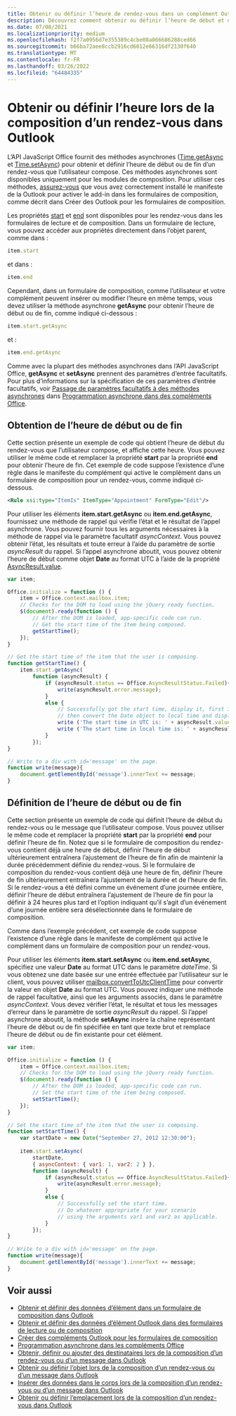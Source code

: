 ```yaml
---
title: Obtenir ou définir l’heure de rendez-vous dans un complément Outlook
description: Découvrez comment obtenir ou définir l’heure de début et de fin d’un rendez-vous dans un complément Outlook.
ms.date: 07/08/2021
ms.localizationpriority: medium
ms.openlocfilehash: f2f7a0956d7e355389c4cbe08a866686288ced66
ms.sourcegitcommit: b66ba72aee8ccb2916cd6012e66316df2130f640
ms.translationtype: MT
ms.contentlocale: fr-FR
ms.lasthandoff: 03/26/2022
ms.locfileid: "64484335"
---
```

# <a name="get-or-set-the-time-when-composing-an-appointment-in-outlook"></a>Obtenir ou définir l’heure lors de la composition d’un rendez-vous dans Outlook

L’API JavaScript Office fournit des méthodes asynchrones ([Time.getAsync](/javascript/api/outlook/office.time#outlook-office-time-getasync-member(1)) et [Time.setAsync](/javascript/api/outlook/office.time#outlook-office-time-setasync-member(1))) pour obtenir et définir l’heure de début ou de fin d’un rendez-vous que l’utilisateur compose. Ces méthodes asynchrones sont disponibles uniquement pour les modules de composition. Pour utiliser ces méthodes, [assurez-vous](compose-scenario.md) que vous avez correctement installé le manifeste de la Outlook pour activer le add-in dans les formulaires de composition, comme décrit dans Créer des Outlook pour les formulaires de composition.

Les propriétés [start](/javascript/api/requirement-sets/outlook/preview-requirement-set/office.context.mailbox.item#properties) et [end](/javascript/api/requirement-sets/outlook/preview-requirement-set/office.context.mailbox.item#properties) sont disponibles pour les rendez-vous dans les formulaires de lecture et de composition. Dans un formulaire de lecture, vous pouvez accéder aux propriétés directement dans l’objet parent, comme dans :

```js
item.start
```

et dans :

```js
item.end
```

Cependant, dans un formulaire de composition, comme l’utilisateur et votre complément peuvent insérer ou modifier l’heure en même temps, vous devez utiliser la méthode asynchrone **getAsync** pour obtenir l’heure de début ou de fin, comme indiqué ci-dessous :

```js
item.start.getAsync
```

et :

```js
item.end.getAsync
```

Comme avec la plupart des méthodes asynchrones dans l’API JavaScript Office, **getAsync** et **setAsync** prennent des paramètres d’entrée facultatifs. Pour plus d’informations sur la spécification de ces paramètres d’entrée facultatifs, voir [Passage de paramètres facultatifs à des méthodes asynchrones](../develop/asynchronous-programming-in-office-add-ins.md#pass-optional-parameters-inline) dans [Programmation asynchrone dans des compléments Office](../develop/asynchronous-programming-in-office-add-ins.md).


## <a name="get-the-start-or-end-time"></a>Obtention de l’heure de début ou de fin

Cette section présente un exemple de code qui obtient l’heure de début du rendez-vous que l’utilisateur compose, et affiche cette heure. Vous pouvez utiliser le même code et remplacer la propriété **start** par la propriété **end** pour obtenir l’heure de fin. Cet exemple de code suppose l’existence d’une règle dans le manifeste du complément qui active le complément dans un formulaire de composition pour un rendez-vous, comme indiqué ci-dessous.


```XML
<Rule xsi:type="ItemIs" ItemType="Appointment" FormType="Edit"/>

```

Pour utiliser les éléments **item.start.getAsync** ou **item.end.getAsync**, fournissez une méthode de rappel qui vérifie l’état et le résultat de l’appel asynchrone. Vous pouvez fournir tous les arguments nécessaires à la méthode de rappel via le paramètre facultatif _asyncContext_. Vous pouvez obtenir l’état, les résultats et toute erreur à l’aide du paramètre de sortie _asyncResult_ du rappel. Si l’appel asynchrone aboutit, vous pouvez obtenir l’heure de début comme objet **Date** au format UTC à l’aide de la propriété [AsyncResult.value](/javascript/api/office/office.asyncresult#office-office-asyncresult-value-member).


```js
var item;

Office.initialize = function () {
    item = Office.context.mailbox.item;
    // Checks for the DOM to load using the jQuery ready function.
    $(document).ready(function () {
        // After the DOM is loaded, app-specific code can run.
        // Get the start time of the item being composed.
        getStartTime();
    });
}

// Get the start time of the item that the user is composing.
function getStartTime() {
    item.start.getAsync(
        function (asyncResult) {
            if (asyncResult.status == Office.AsyncResultStatus.Failed){
                write(asyncResult.error.message);
            }
            else {
                // Successfully got the start time, display it, first in UTC and 
                // then convert the Date object to local time and display that.
                write ('The start time in UTC is: ' + asyncResult.value.toString());
                write ('The start time in local time is: ' + asyncResult.value.toLocaleString());
            }
        });
}

// Write to a div with id='message' on the page.
function write(message){
    document.getElementById('message').innerText += message; 
}
```


## <a name="set-the-start-or-end-time"></a>Définition de l’heure de début ou de fin

Cette section présente un exemple de code qui définit l’heure de début du rendez-vous ou le message que l’utilisateur compose. Vous pouvez utiliser le même code et remplacer la propriété **start** par la propriété **end** pour définir l’heure de fin. Notez que si le formulaire de composition du rendez-vous contient déjà une heure de début, définir l’heure de début ultérieurement entraînera l’ajustement de l’heure de fin afin de maintenir la durée précédemment définie du rendez-vous. Si le formulaire de composition du rendez-vous contient déjà une heure de fin, définir l’heure de fin ultérieurement entraînera l’ajustement de la durée et de l’heure de fin. Si le rendez-vous a été défini comme un événement d’une journée entière, définir l’heure de début entraînera l’ajustement de l’heure de fin pour la définir à 24 heures plus tard et l’option indiquant qu’il s’agit d’un événement d’une journée entière sera désélectionnée dans le formulaire de composition.

Comme dans l’exemple précédent, cet exemple de code suppose l’existence d’une règle dans le manifeste de complément qui active le complément dans un formulaire de composition pour un rendez-vous.

Pour utiliser les éléments **item.start.setAsync** ou **item.end.setAsync**, spécifiez une valeur **Date** au format UTC dans le paramètre _dateTime_. Si vous obtenez une date basée sur une entrée effectuée par l’utilisateur sur le client, vous pouvez utiliser [mailbox.convertToUtcClientTime](/javascript/api/requirement-sets/outlook/preview-requirement-set/office.context.mailbox#methods) pour convertir la valeur en objet **Date** au format UTC. Vous pouvez indiquer une méthode de rappel facultative, ainsi que les arguments associés, dans le paramètre _asyncContext_. Vous devez vérifier l’état, le résultat et tous les messages d’erreur dans le paramètre de sortie _asyncResult_ du rappel. Si l’appel asynchrone aboutit, la méthode **setAsync** insère la chaîne représentant l’heure de début ou de fin spécifiée en tant que texte brut et remplace l’heure de début ou de fin existante pour cet élément.




```js
var item;

Office.initialize = function () {
    item = Office.context.mailbox.item;
    // Checks for the DOM to load using the jQuery ready function.
    $(document).ready(function () {
        // After the DOM is loaded, app-specific code can run.
        // Set the start time of the item being composed.
        setStartTime();
    });
}

// Set the start time of the item that the user is composing.
function setStartTime() {
    var startDate = new Date("September 27, 2012 12:30:00");
    
    item.start.setAsync(
        startDate,
        { asyncContext: { var1: 1, var2: 2 } },
        function (asyncResult) {
            if (asyncResult.status == Office.AsyncResultStatus.Failed){
                write(asyncResult.error.message);
            }
            else {
                // Successfully set the start time.
                // Do whatever appropriate for your scenario
                // using the arguments var1 and var2 as applicable.
            }
        });
}

// Write to a div with id='message' on the page.
function write(message){
    document.getElementById('message').innerText += message; 
}
```


## <a name="see-also"></a>Voir aussi

- [Obtenir et définir des données d’élément dans un formulaire de composition dans Outlook](get-and-set-item-data-in-a-compose-form.md)    
- [Obtenir et définir des données d’élément Outlook dans des formulaires de lecture ou de composition](item-data.md)   
- [Créer des compléments Outlook pour les formulaires de composition](compose-scenario.md)    
- [Programmation asynchrone dans les compléments Office](../develop/asynchronous-programming-in-office-add-ins.md)
- [Obtenir, définir ou ajouter des destinataires lors de la composition d’un rendez-vous ou d’un message dans Outlook](get-set-or-add-recipients.md)  
- [Obtenir ou définir l’objet lors de la composition d’un rendez-vous ou d’un message dans Outlook](get-or-set-the-subject.md)   
- [Insérer des données dans le corps lors de la composition d’un rendez-vous ou d’un message dans Outlook](insert-data-in-the-body.md)   
- [Obtenir ou définir l’emplacement lors de la composition d’un rendez-vous dans Outlook](get-or-set-the-location-of-an-appointment.md)
    
